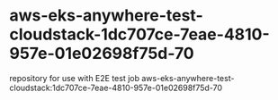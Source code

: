 # aws-eks-anywhere-test-cloudstack-1dc707ce-7eae-4810-957e-01e02698f75d-70
repository for use with E2E test job aws-eks-anywhere-test-cloudstack:1dc707ce-7eae-4810-957e-01e02698f75d-70
